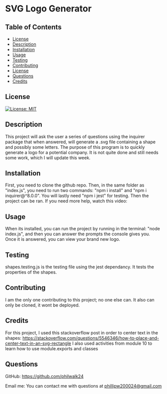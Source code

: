 
# SVG Logo Generator

## Table of Contents
- [License](#description)
- [Description](#description)
- [Installation](#installation)
- [Usage](#usage)
- [Testing](#testing)
- [Contributing](#contributing)
- [License](#license)
- [Questions](#questions)
- [Credits](#credits)

## License
[![License: MIT](https://img.shields.io/badge/License-MIT-yellow.svg)](https://opensource.org/licenses/MIT)




## Description

This project will ask the user a series of questions using the inquirer package that when answered, will generate a .svg file containing a shape and possibly some
letters. The purpose of this program is to quickly generate a logo for a potential company. It is not quite done and still needs some work, which I will update this week.

## Installation

First, you need to clone the github repo. Then, in the same folder as "index.js", you need to run two commands: "npm i install" and "npm i inquirer@^8.0.0". You will lastly need "npm i jest" for testing. Then the project can be ran. If you need more help, watch this video: 

## Usage

When its installed, you can run the project by running in the terminal: "node index.js", and then you can answer the prompts the console gives you. Once it is answered, you can view your brand new logo.

## Testing

shapes.testing.js is the testing file using the jest dependancy. It tests the properties of the shapes.

## Contributing

I am the only one contributing to this project; no one else can. It also can only be cloned, it wont be deployed.

## Credits

For this project, I used this stackoverflow post in order to center text in the shapes: https://stackoverflow.com/questions/5546346/how-to-place-and-center-text-in-an-svg-rectangle  I also used activities from module 10 to learn how to use module.exports and classes

## Questions
GitHub: https://github.com/philwalk24 

Email me: You can contact me with questions at phillipw200024@gmail.com
